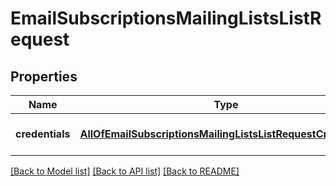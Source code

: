 # EmailSubscriptionsMailingListsListRequest

## Properties
Name | Type | Description | Notes
------------ | ------------- | ------------- | -------------
**credentials** | [**AllOfEmailSubscriptionsMailingListsListRequestCredentials**](AllOfEmailSubscriptionsMailingListsListRequestCredentials.md) | Company API credentials | 

[[Back to Model list]](../README.md#documentation-for-models) [[Back to API list]](../README.md#documentation-for-api-endpoints) [[Back to README]](../README.md)

